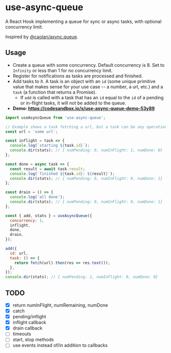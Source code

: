 # use-async-queue

A React Hook implementing a queue for sync or async tasks, with optional
concurrency limit.

Inspired by
[@caolan/async.queue](http://caolan.github.io/async/docs.html#queue).

## Usage

- Create a queue with some concurrency. Default concurrency is 8. Set to
  `Infinity` or less than 1 for no concurrency limit.
- Register for notifications as tasks are processed and finished.
- Add tasks to it. A task is an object with an `id` (some unique primitive
  value that makes sense for your use case -- a number, a url, etc.) and a
  `task` (a function that returns a Promise).
  - If `add` is called with a task that has an `id` equal to the `id` of a
    pending or in-flight tasks, it will not be added to the queue.
- **Demo: https://codesandbox.io/s/use-async-queue-demo-53y89**

```javascript
import useAsyncQueue from 'use-async-queue';

// Example shows a task fetching a url, but a task can be any operation.
const url = 'some url';

const inflight = task => {
  console.log(`starting ${task.id}`);
  console.dir(stats); // { numPending: 0, numInFlight: 1, numDone: 0}
};

const done = async task => {
  const result = await task.result;
  console.log(`finished ${task.id}: ${result}`);
  console.dir(stats); // { numPending: 0, numInFlight: 0, numDone: 1}
};

const drain = () => {
  console.log('all done');
  console.dir(stats); // { numPending: 0, numInFlight: 0, numDone: 1}
};

const { add, stats } = useAsyncQueue({
  concurrency: 1,
  inflight,
  done,
  drain,
});

add({
  id: url,
  task: () => {
    return fetch(url).then(res => res.text());
  },
});
console.dir(stats); // { numPending: 1, numInFlight: 0, numDone: 0}
```

## TODO

- [x] return numInFlight, numRemaining, numDone
- [x] catch
- [x] pending/inflight
- [x] inflight callback
- [x] drain callback
- [ ] timeouts
- [ ] start, stop methods
- [ ] use events instead of/in addition to callbacks
